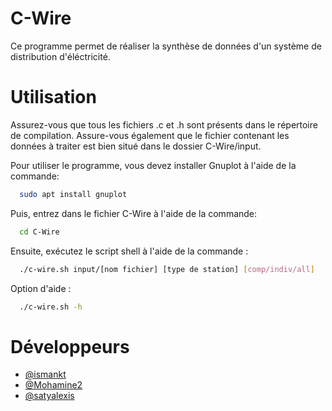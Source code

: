 # C-Wire

Ce programme permet de réaliser la synthèse de données d'un système de distribution d'éléctricité.

# Utilisation
Assurez-vous que tous les fichiers .c et .h sont présents dans le répertoire de compilation.
Assure-vous également que le fichier contenant les données à traiter est bien situé dans le dossier C-Wire/input.

Pour utiliser le programme, vous devez installer Gnuplot à l'aide de la commande:
```bash
  sudo apt install gnuplot
```
Puis, entrez dans le fichier C-Wire à l'aide de la commande:
```bash
  cd C-Wire
```
Ensuite, exécutez le script shell à l'aide de la commande :
```bash
  ./c-wire.sh input/[nom fichier] [type de station] [comp/indiv/all]
```
Option d'aide :
```bash
  ./c-wire.sh -h
```

# Développeurs

- [@ismankt](https://www.github.com/ismankt)
- [@Mohamine2](https://www.github.com/Mohamine2)
- [@satyalexis](https://www.github.com/satyalexis)
